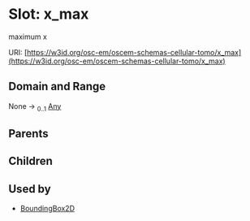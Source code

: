 
# Slot: x_max

maximum x

URI: [https://w3id.org/osc-em/oscem-schemas-cellular-tomo/x_max](https://w3id.org/osc-em/oscem-schemas-cellular-tomo/x_max)


## Domain and Range

None &#8594;  <sub>0..1</sub> [Any](Any.md)

## Parents


## Children


## Used by

 * [BoundingBox2D](BoundingBox2D.md)
